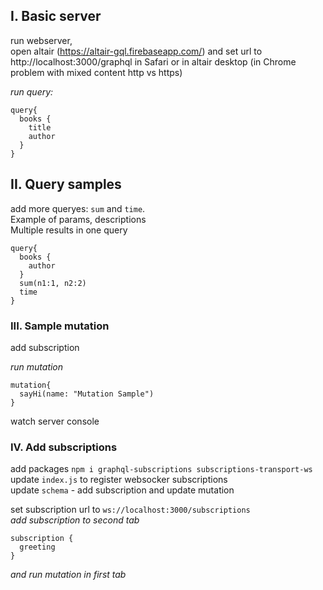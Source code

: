 ## I. Basic server

run webserver,  
open altair (https://altair-gql.firebaseapp.com/) and set url to http://localhost:3000/graphql in Safari or in altair desktop (in Chrome problem with mixed content http vs https)

*run query:*
```
query{
  books {
    title
    author
  }
}
```

## II. Query samples

add more queryes: `sum` and `time`.  
Example of params, descriptions  
Multiple results in one query

```
query{
  books {
    author
  }
  sum(n1:1, n2:2)
  time
}
```

### III. Sample mutation

add subscription

*run mutation*
```
mutation{
  sayHi(name: "Mutation Sample")
}
```

watch server console

### IV. Add subscriptions

add packages `npm i graphql-subscriptions subscriptions-transport-ws`  
update `index.js` to register websocker subscriptions  
update `schema` - add subscription and update mutation

set subscription url to `ws://localhost:3000/subscriptions`  
*add subscription to second tab*
```
subscription {
  greeting
}
```

*and run mutation in first tab*